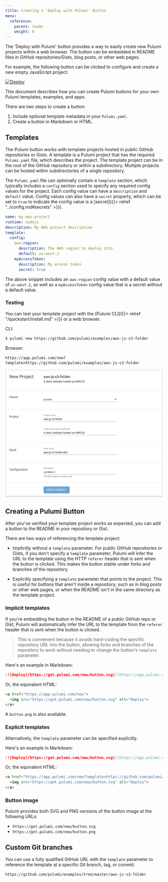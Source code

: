 ```yaml
---
title: Creating a 'Deploy with Pulumi' Button
menu:
  reference:
    parent: teams
    weight: 6
---
```


The 'Deploy with Pulumi' button provides a way to easily create new Pulumi projects within a web browser. The button can be embedded in README files in GitHub repositories/Gists, blog posts, or other web pages.

For example, the following button can be clicked to configure and create a new empty JavaScript project:

[![Deploy](https://get.pulumi.com/new/button.svg)](https://app.pulumi.com/new?template=https://github.com/pulumi/templates/javascript)

This document describes how you can create Pulumi buttons for your own Pulumi templates, examples, and apps.

There are two steps to create a button:

 1. Include optional template metadata in your `Pulumi.yaml`.
 2. Create a button in Markdown or HTML.

## Templates

The Pulumi button works with template projects hosted in public GitHub repositories or Gists. A template is a Pulumi project that has the required `Pulumi.yaml` file, which describes the project. The template project can be in the root of the GitHub repository or within a subdirectory. Multiple projects can be hosted within subdirectories of a single repository.

The `Pulumi.yaml` file can optionally contain a `template` section, which typically includes a `config` section used to specify any required config values for the project. Each config value can have a `description` and `default` value. Config values can also have a `secret` property, which can be set to `true` to indicate the config value is a [secret]({{< relref "../config.md#secrets" >}}).

```yaml
name: my-aws-project
runtime: nodejs
description: My AWS project description
template:
  config:
    aws:region:
      description: The AWS region to deploy into
      default: us-west-2
    myAccessToken:
      description: My access token
      secret: true
```

The above snippet includes an `aws:region` config value with a default value of `us-west-2`, as well as a `myAccessToken` config value that is a secret without a default value.

### Testing

You can test your template project with the [Pulumi CLI]({{< relref "/quickstart/install.md" >}}) or a web browser.

CLI:

```bash
$ pulumi new https://github.com/pulumi/examples/aws-js-s3-folder
```

Browser:

```
https://app.pulumi.com/new?template=https://github.com/pulumi/examples/aws-js-s3-folder
```

![New Project](/images/reference/service/new-project.png)

## Creating a Pulumi Button

After you've verified your template project works as expected, you can add a button to the README in your repository or Gist.

There are two ways of referencing the template project:

 - Implicitly without a `template` parameter. For public GitHub repositories or Gists, if you don't specify a `template` parameter, Pulumi will infer the URL to the template using the HTTP `referer` header that is sent when the button is clicked. This makes the button stable under forks and branches of the repository.

 - Explicitly specifying a `template` parameter that points to the project. This is useful for buttons that aren't inside a repository, such as in blog posts or other web pages, or when the README isn't in the same directory as the template project.

### Implicit templates

If you're embedding the button in the README of a public GitHub repo or Gist, Pulumi will automatically infer the URL to the template from the `referer` header that is sent when the button is clicked.

> This is convenient because it avoids hard-coding the specific repository URL into the button, allowing forks and branches of the repository to work without needing to change the button's `template` parameter.

Here's an example in Markdown:

```markdown
[![Deploy](https://get.pulumi.com/new/button.svg)](https://app.pulumi.com/new)
```

Or, the equivalent HTML:

```html
<a href="https://app.pulumi.com/new">
  <img src="https://get.pulumi.com/new/button.svg" alt="Deploy">
</a>
```

A `button.png` is also available.

### Explicit templates

Alternatively, the `template` parameter can be specified explicitly.

Here's an example in Markdown:

```markdown
[![Deploy](https://get.pulumi.com/new/button.svg)](https://app.pulumi.com/new?template=https://github.com/pulumi/examples/aws-js-s3-folder)
```

Or, the equivalent HTML:

```html
<a href="https://app.pulumi.com/new?template=https://github.com/pulumi/examples/aws-js-s3-folder">
  <img src="https://get.pulumi.com/new/button.svg" alt="Deploy">
</a>
```

### Button image

Pulumi provides both SVG and PNG versions of the button image at the following URLs:

 - `https://get.pulumi.com/new/button.svg`
 - `https://get.pulumi.com/new/button.png`

## Custom Git branches

You can use a fully qualified GitHub URL with the `template` parameter to reference the template at a specific Git branch, tag, or commit:

```
https://github.com/pulumi/examples/tree/master/aws-js-s3-folder
```

